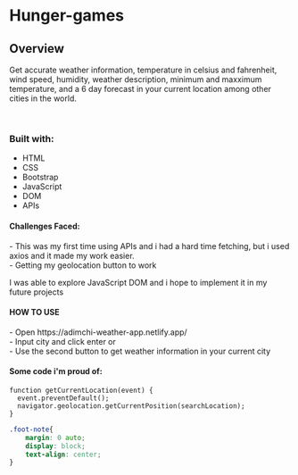 # Hunger-games
 <h2> Overview</h2>
<p> Get accurate weather information, temperature in celsius and fahrenheit, wind speed, humidity, weather description, minimum and maxximum temperature, and a 6 day forecast in your current location among other cities in the world. </p>
<br>
<h3>Built with:</h3>
<ul>
 <li>HTML</li>
  <li>CSS</li>
  <li>Bootstrap</li>
  <li>JavaScript</li>
 <li>DOM</li>
 <li>APIs</li>
 </ul>
 
<h4>Challenges Faced:</h4>
- This was my first time using APIs and i had a hard time fetching, but i used axios and it made my work easier.
 <br>
- Getting my geolocation button to work
<p> I was able to explore JavaScript DOM and i hope to implement it in my future projects </p>

<h4> HOW TO USE</h4>
- Open https://adimchi-weather-app.netlify.app/
<br>
- Input city and click enter or

<br>
- Use the second button to get weather information in your current city

<h4> Some code i'm proud of:</h4>


```JS
function getCurrentLocation(event) {
  event.preventDefault();
  navigator.geolocation.getCurrentPosition(searchLocation);
}
```
```CSS
.foot-note{
    margin: 0 auto;
    display: block;
    text-align: center;
}
```




